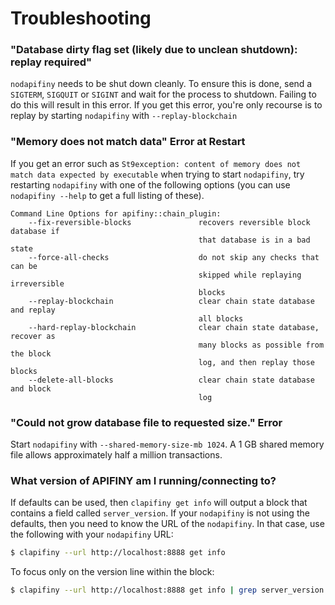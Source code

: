 # Troubleshooting

### "Database dirty flag set (likely due to unclean shutdown): replay required"

`nodapifiny` needs to be shut down cleanly. To ensure this is done, send a `SIGTERM`, `SIGQUIT` or `SIGINT` and wait for the process to shutdown. Failing to do this will result in this error. If you get this error, you're only recourse is to replay by starting `nodapifiny` with `--replay-blockchain`

### "Memory does not match data" Error at Restart

If you get an error such as `St9exception: content of memory does not match data expected by executable` when trying to start `nodapifiny`, try restarting `nodapifiny` with one of the following options (you can use `nodapifiny --help` to get a full listing of these).

```
Command Line Options for apifiny::chain_plugin:
    --fix-reversible-blocks               recovers reversible block database if 
                                          that database is in a bad state
    --force-all-checks                    do not skip any checks that can be 
                                          skipped while replaying irreversible 
                                          blocks
    --replay-blockchain                   clear chain state database and replay 
                                          all blocks
    --hard-replay-blockchain              clear chain state database, recover as 
                                          many blocks as possible from the block 
                                          log, and then replay those blocks
    --delete-all-blocks                   clear chain state database and block 
                                          log
```

### "Could not grow database file to requested size." Error

Start `nodapifiny` with `--shared-memory-size-mb 1024`. A 1 GB shared memory file allows approximately half a million transactions.

### What version of APIFINY am I running/connecting to?

If defaults can be used, then `clapifiny get info` will output a block that contains a field called `server_version`.  If your `nodapifiny` is not using the defaults, then you need to know the URL of the `nodapifiny`. In that case, use the following with your `nodapifiny` URL:

```sh
$ clapifiny --url http://localhost:8888 get info
```

To focus only on the version line within the block:

```sh
$ clapifiny --url http://localhost:8888 get info | grep server_version
```
